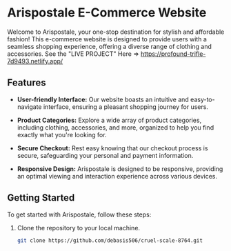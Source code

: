 # Arispostale E-Commerce Website

Welcome to Arispostale, your one-stop destination for stylish and affordable fashion! This e-commerce website is designed to provide users with a seamless shopping experience, offering a diverse range of clothing and accessories.
See the "LIVE PROJECT" Here => https://profound-trifle-7d9493.netlify.app/

## Features

- **User-friendly Interface:** Our website boasts an intuitive and easy-to-navigate interface, ensuring a pleasant shopping journey for users.

- **Product Categories:** Explore a wide array of product categories, including clothing, accessories, and more, organized to help you find exactly what you're looking for.

- **Secure Checkout:** Rest easy knowing that our checkout process is secure, safeguarding your personal and payment information.

- **Responsive Design:** Arispostale is designed to be responsive, providing an optimal viewing and interaction experience across various devices.

## Getting Started

To get started with Arispostale, follow these steps:

1. Clone the repository to your local machine.
   ```bash
   git clone https://github.com/debasis506/cruel-scale-8764.git
